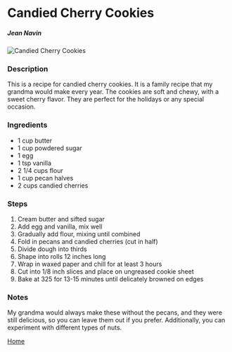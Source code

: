 # Candied Cherry Cookies

##### Jean Navin

![Candied Cherry Cookies](/images/candied_cherry-cookies.jpg)

### Description

This is a recipe for candied cherry cookies. It is a family recipe that my grandma would make every year. The cookies are soft and chewy, with a sweet cherry flavor. They are perfect for the holidays or any special occasion.

### Ingredients

* 1 cup butter
* 1 cup powdered sugar
* 1 egg
* 1 tsp vanilla
* 2 1/4 cups flour
* 1 cup pecan halves
* 2 cups candied cherries


### Steps

1. Cream butter and sifted sugar
2. Add egg and vanilla, mix well
3. Gradually add flour, mixing until combined
4. Fold in pecans and candied cherries (cut in half)
5. Divide dough into thirds
6. Shape into rolls 12 inches long
7. Wrap in waxed paper and chill for at least 3 hours
8. Cut into 1/8 inch slices and place on ungreased cookie sheet
9. Bake at 325 for 13-15 minutes until delicately browned on edges

### Notes

My grandma would always make these without the pecans, and they were still delicious, so you can leave them out if you prefer. Additionally, you can experiment with different types of nuts.

[Home](/index.html)